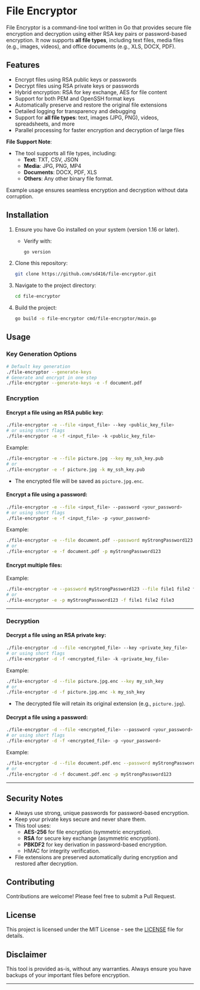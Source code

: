 # File Encryptor

File Encryptor is a command-line tool written in Go that provides secure file encryption and decryption using either RSA key pairs or password-based encryption. It now supports **all file types**, including text files, media files (e.g., images, videos), and office documents (e.g., XLS, DOCX, PDF).

## Features

- Encrypt files using RSA public keys or passwords
- Decrypt files using RSA private keys or passwords
- Hybrid encryption: RSA for key exchange, AES for file content
- Support for both PEM and OpenSSH format keys
- Automatically preserve and restore the original file extensions
- Detailed logging for transparency and debugging
- Support for **all file types**: text, images (JPG, PNG), videos, spreadsheets, and more
- Parallel processing for faster encryption and decryption of large files

**File Support Note**:
- The tool supports all file types, including:
  - **Text**: TXT, CSV, JSON
  - **Media**: JPG, PNG, MP4
  - **Documents**: DOCX, PDF, XLS
  - **Others**: Any other binary file format.

Example usage ensures seamless encryption and decryption without data corruption.

## Installation

1. Ensure you have Go installed on your system (version 1.16 or later).
   - Verify with:
     ```bash
     go version
     ```

2. Clone this repository:
   ```bash
   git clone https://github.com/sd416/file-encryptor.git
   ```

3. Navigate to the project directory:
   ```bash
   cd file-encryptor
   ```

4. Build the project:
   ```bash
   go build -o file-encryptor cmd/file-encryptor/main.go
   ```

## Usage

### Key Generation Options
```bash
# Default key generation
./file-encryptor --generate-keys
# Generate and encrypt in one step
./file-encryptor --generate-keys -e -f document.pdf
```

### Encryption

#### Encrypt a file using an RSA public key:
```bash
./file-encryptor -e --file <input_file> --key <public_key_file>
# or using short flags
./file-encryptor -e -f <input_file> -k <public_key_file>
```
Example:
```bash
./file-encryptor -e --file picture.jpg --key my_ssh_key.pub
# or
./file-encryptor -e -f picture.jpg -k my_ssh_key.pub
```
- The encrypted file will be saved as `picture.jpg.enc`.

#### Encrypt a file using a password:
```bash
./file-encryptor -e --file <input_file> --password <your_password>
# or using short flags
./file-encryptor -e -f <input_file> -p <your_password>
```
Example:
```bash
./file-encryptor -e --file document.pdf --password myStrongPassword123
# or
./file-encryptor -e -f document.pdf -p myStrongPassword123
```
#### Encrypt multiple files:

Example:
```bash
./file-encryptor -e --password myStrongPassword123 --file file1 file2 file3
# or
./file-encryptor -e -p myStrongPassword123 -f file1 file2 file3
```
---

### Decryption

#### Decrypt a file using an RSA private key:
```bash
./file-encryptor -d --file <encrypted_file> --key <private_key_file>
# or using short flags
./file-encryptor -d -f <encrypted_file> -k <private_key_file>
```
Example:
```bash
./file-encryptor -d --file picture.jpg.enc --key my_ssh_key
# or
./file-encryptor -d -f picture.jpg.enc -k my_ssh_key
```
- The decrypted file will retain its original extension (e.g., `picture.jpg`).

#### Decrypt a file using a password:
```bash
./file-encryptor -d --file <encrypted_file> --password <your_password>
# or using short flags
./file-encryptor -d -f <encrypted_file> -p <your_password>
```
Example:
```bash
./file-encryptor -d --file document.pdf.enc --password myStrongPassword123
# or
./file-encryptor -d -f document.pdf.enc -p myStrongPassword123
```

---

## Security Notes

- Always use strong, unique passwords for password-based encryption.
- Keep your private keys secure and never share them.
- This tool uses:
  - **AES-256** for file encryption (symmetric encryption).
  - **RSA** for secure key exchange (asymmetric encryption).
  - **PBKDF2** for key derivation in password-based encryption.
  - HMAC for integrity verification.
- File extensions are preserved automatically during encryption and restored after decryption.

## Contributing

Contributions are welcome! Please feel free to submit a Pull Request.

## License

This project is licensed under the MIT License - see the [LICENSE](LICENSE) file for details.

## Disclaimer

This tool is provided as-is, without any warranties. Always ensure you have backups of your important files before encryption.

---
